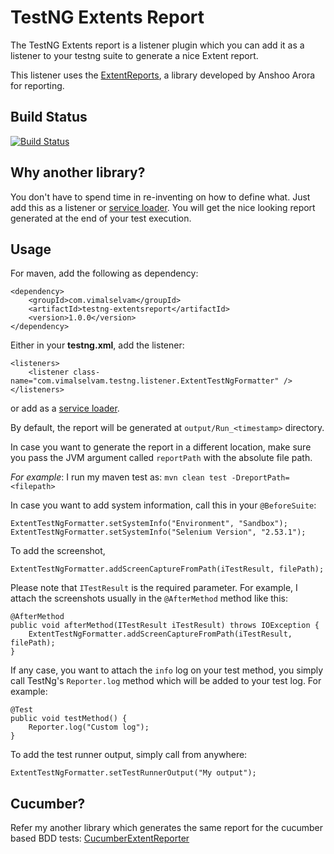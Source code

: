 # TestNG Extents Report
The TestNG Extents report is a listener plugin which you can add it as a listener to your testng suite to generate a nice Extent report.

This listener uses the [ExtentReports](http://extentreports.relevantcodes.com/), a library developed by Anshoo Arora for reporting.

## Build Status
[![Build Status](https://travis-ci.org/email2vimalraj/TestNGExtentsReport.svg?branch=master)](https://travis-ci.org/email2vimalraj/TestNGExtentsReport)

## Why another library?
You don't have to spend time in re-inventing on how to define what. Just add this as a listener or [service loader](http://testng.org/doc/documentation-main.html#listeners-service-loader). You will get the nice looking report generated at the end of your test execution.

## Usage
For maven, add the following as dependency:

```
<dependency>
    <groupId>com.vimalselvam</groupId>
    <artifactId>testng-extentsreport</artifactId>
    <version>1.0.0</version>
</dependency>
```

Either in your **testng.xml**, add the listener:

```
<listeners>
    <listener class-name="com.vimalselvam.testng.listener.ExtentTestNgFormatter" />
</listeners>
```

or add as a [service loader](http://testng.org/doc/documentation-main.html#listeners-service-loader).

By default, the report will be generated at `output/Run_<timestamp>` directory.

In case you want to generate the report in a different location, make sure you pass the JVM argument called `reportPath` with the absolute file path.

*For example*: I run my maven test as: `mvn clean test -DreportPath=<filepath>`

In case you want to add system information, call this in your `@BeforeSuite`:

```
ExtentTestNgFormatter.setSystemInfo("Environment", "Sandbox");
ExtentTestNgFormatter.setSystemInfo("Selenium Version", "2.53.1");
```

To add the screenshot,

```
ExtentTestNgFormatter.addScreenCaptureFromPath(iTestResult, filePath);
```

Please note that `ITestResult` is the required parameter. For example, I attach the screenshots usually in the `@AfterMethod` method like this:

```
@AfterMethod
public void afterMethod(ITestResult iTestResult) throws IOException {
    ExtentTestNgFormatter.addScreenCaptureFromPath(iTestResult, filePath);
}
```

If any case, you want to attach the `info` log on your test method, you simply call TestNg's `Reporter.log` method which will be added to your test log. For example:

```
@Test
public void testMethod() {
    Reporter.log("Custom log");
}
```

To add the test runner output, simply call from anywhere:

```
ExtentTestNgFormatter.setTestRunnerOutput("My output");
```

## Cucumber?
Refer my another library which generates the same report for the cucumber based BDD tests: [CucumberExtentReporter](https://github.com/email2vimalraj/CucumberExtentReporter)